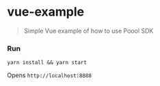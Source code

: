 # vue-example

> Simple Vue example of how to use Poool SDK

### Run

`yarn install && yarn start`

Opens `http://localhost:8888`
